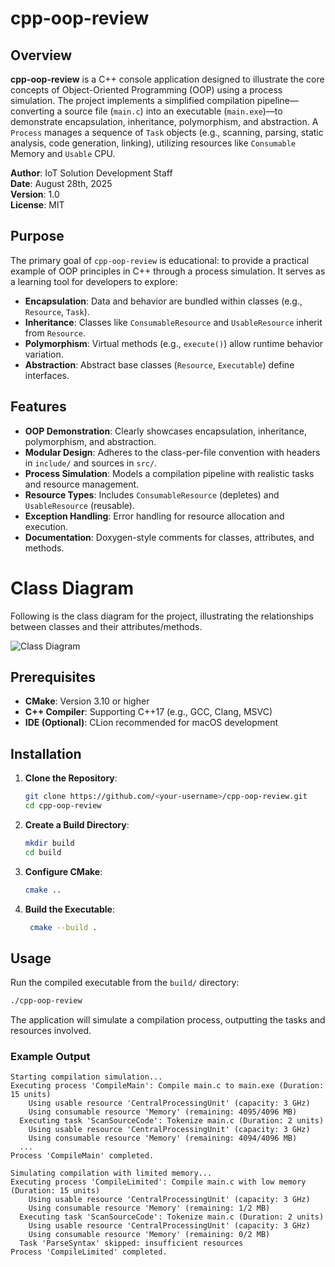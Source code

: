 # cpp-oop-review

## Overview

**cpp-oop-review** is a C++ console application designed to illustrate the core concepts of Object-Oriented Programming (OOP) using a process simulation. The project implements a simplified compilation pipeline—converting a source file (`main.c`) into an executable (`main.exe`)—to demonstrate encapsulation, inheritance, polymorphism, and abstraction. A `Process` manages a sequence of `Task` objects (e.g., scanning, parsing, static analysis, code generation, linking), utilizing resources like `Consumable` Memory and `Usable` CPU.

**Author**: IoT Solution Development Staff  
**Date**: August 28th, 2025  
**Version**: 1.0  
**License**: MIT

## Purpose

The primary goal of `cpp-oop-review` is educational: to provide a practical example of OOP principles in C++ through a process simulation. It serves as a learning tool for developers to explore:

- **Encapsulation**: Data and behavior are bundled within classes (e.g., `Resource`, `Task`).
- **Inheritance**: Classes like `ConsumableResource` and `UsableResource` inherit from `Resource`.
- **Polymorphism**: Virtual methods (e.g., `execute()`) allow runtime behavior variation.
- **Abstraction**: Abstract base classes (`Resource`, `Executable`) define interfaces.

## Features

- **OOP Demonstration**: Clearly showcases encapsulation, inheritance, polymorphism, and abstraction.
- **Modular Design**: Adheres to the class-per-file convention with headers in `include/` and sources in `src/`.
- **Process Simulation**: Models a compilation pipeline with realistic tasks and resource management.
- **Resource Types**: Includes `ConsumableResource` (depletes) and `UsableResource` (reusable).
- **Exception Handling**: Error handling for resource allocation and execution.
- **Documentation**: Doxygen-style comments for classes, attributes, and methods.

# Class Diagram

Following is the class diagram for the project, illustrating the relationships between classes and their attributes/methods.

![Class Diagram](https://www.plantuml.com/plantuml/proxy?src=https://raw.githubusercontent.com/SgtGarro/cpp-oop-review/refs/heads/master/docs/class-diagram.puml)

## Prerequisites

- **CMake**: Version 3.10 or higher
- **C++ Compiler**: Supporting C++17 (e.g., GCC, Clang, MSVC)
- **IDE (Optional)**: CLion recommended for macOS development

## Installation

1. **Clone the Repository**:
   ```bash
   git clone https://github.com/<your-username>/cpp-oop-review.git
   cd cpp-oop-review
   ```
2. **Create a Build Directory**:
   ```bash
   mkdir build
   cd build
   ```
3. **Configure CMake**:
   ```bash
   cmake ..
   ```
4. **Build the Executable**:
   ```bash
    cmake --build .
   ```

## Usage

Run the compiled executable from the `build/` directory:

```bash
./cpp-oop-review
```

The application will simulate a compilation process, outputting the tasks and resources involved.

### Example Output

```plaintext
Starting compilation simulation...
Executing process 'CompileMain': Compile main.c to main.exe (Duration: 15 units)
    Using usable resource 'CentralProcessingUnit' (capacity: 3 GHz)
    Using consumable resource 'Memory' (remaining: 4095/4096 MB)
  Executing task 'ScanSourceCode': Tokenize main.c (Duration: 2 units)
    Using usable resource 'CentralProcessingUnit' (capacity: 3 GHz)
    Using consumable resource 'Memory' (remaining: 4094/4096 MB)
  ...
Process 'CompileMain' completed.

Simulating compilation with limited memory...
Executing process 'CompileLimited': Compile main.c with low memory (Duration: 15 units)
    Using usable resource 'CentralProcessingUnit' (capacity: 3 GHz)
    Using consumable resource 'Memory' (remaining: 1/2 MB)
  Executing task 'ScanSourceCode': Tokenize main.c (Duration: 2 units)
    Using usable resource 'CentralProcessingUnit' (capacity: 3 GHz)
    Using consumable resource 'Memory' (remaining: 0/2 MB)
  Task 'ParseSyntax' skipped: insufficient resources
Process 'CompileLimited' completed.
```
